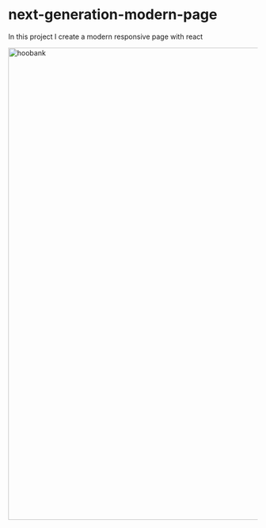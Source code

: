 # next-generation-modern-page

In this project I create a modern responsive page with react

<img width="953" alt="hoobank" src="https://user-images.githubusercontent.com/83092139/190710372-7cf192a7-4d1b-45e5-8895-3585f020eb2f.PNG">
